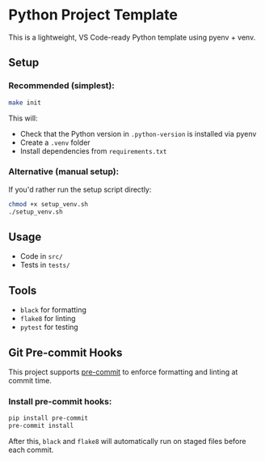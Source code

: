 # Python Project Template

This is a lightweight, VS Code-ready Python template using pyenv + venv.

## Setup

### Recommended (simplest):
```bash
make init
```

This will:
- Check that the Python version in `.python-version` is installed via pyenv
- Create a `.venv` folder
- Install dependencies from `requirements.txt`

### Alternative (manual setup):
If you'd rather run the setup script directly:
```bash
chmod +x setup_venv.sh
./setup_venv.sh
```

## Usage
- Code in `src/`
- Tests in `tests/`

## Tools
- `black` for formatting
- `flake8` for linting
- `pytest` for testing

## Git Pre-commit Hooks
This project supports [pre-commit](https://pre-commit.com) to enforce formatting and linting at commit time.

### Install pre-commit hooks:
```bash
pip install pre-commit
pre-commit install
```

After this, `black` and `flake8` will automatically run on staged files before each commit.
